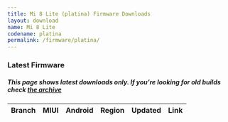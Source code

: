 ```yaml
---
title: Mi 8 Lite (platina) Firmware Downloads
layout: download
name: Mi 8 Lite
codename: platina
permalink: /firmware/platina/
---
```



### Latest Firmware
##### This page shows latest downloads only. If you're looking for old builds check [the archive](/archive/firmware/platina/)


<div class="table-responsive-md" id="table-wrapper">
<table id="firmware" class="compact table table-striped table-hover table-sm">
    <thead class="thead-dark">
        <tr>
            <th>Branch</th>
            <th>MIUI</th>
            <th>Android</th>
            <th>Region</th>
            <th>Updated</th>
            <th>Link</th>
        </tr>
    </thead>
    <script>loadFirmwareDownloads('platina', 'latest')</script>
</table>
</div>
